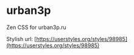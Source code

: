 # urban3p

Zen CSS for urban3p.ru

Stylish url: [https://userstyles.org/styles/98985](https://userstyles.org/styles/98985)
